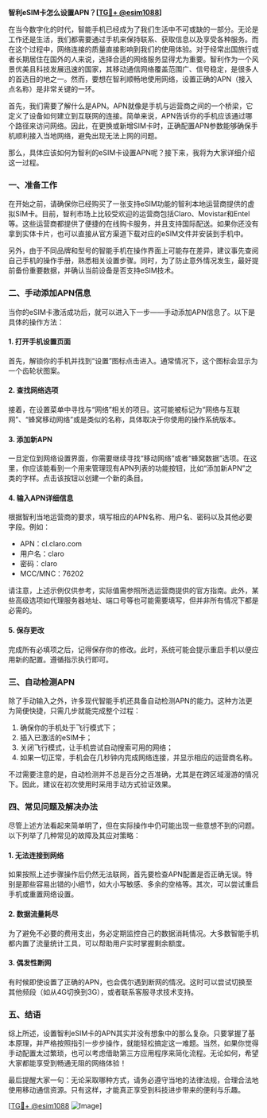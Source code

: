 **智利eSIM卡怎么设置APN？[[TG💪+ @esim1088](https://t.me/s/esim1088)]**

在当今数字化的时代，智能手机已经成为了我们生活中不可或缺的一部分。无论是工作还是生活，我们都需要通过手机来保持联系、获取信息以及享受各种服务。而在这个过程中，网络连接的质量直接影响到我们的使用体验。对于经常出国旅行或者长期居住在国外的人来说，选择合适的网络服务显得尤为重要。智利作为一个风景优美且科技发展迅速的国家，其移动通信网络覆盖范围广、信号稳定，是很多人的首选目的地之一。然而，要想在智利顺畅地使用网络，设置正确的APN（接入点名称）是非常关键的一环。

首先，我们需要了解什么是APN。APN就像是手机与运营商之间的一个桥梁，它定义了设备如何建立到互联网的连接。简单来说，APN告诉你的手机应该通过哪个路径来访问网络。因此，在更换或新增SIM卡时，正确配置APN参数能够确保手机顺利接入当地网络，避免出现无法上网的问题。

那么，具体应该如何为智利的eSIM卡设置APN呢？接下来，我将为大家详细介绍这一过程。

### 一、准备工作

在开始之前，请确保你已经购买了一张支持eSIM功能的智利本地运营商提供的虚拟SIM卡。目前，智利市场上比较受欢迎的运营商包括Claro、Movistar和Entel等。这些运营商都提供了便捷的在线购卡服务，并且支持国际配送。如果你还没有拿到实体卡片，也可以直接从官方渠道下载对应的eSIM文件并安装到手机中。

另外，由于不同品牌和型号的智能手机在操作界面上可能存在差异，建议事先查阅自己手机的操作手册，熟悉相关设置步骤。同时，为了防止意外情况发生，最好提前备份重要数据，并确认当前设备是否支持eSIM技术。

### 二、手动添加APN信息

当你的eSIM卡激活成功后，就可以进入下一步——手动添加APN信息了。以下是具体的操作方法：

#### 1. 打开手机设置页面
首先，解锁你的手机并找到“设置”图标点击进入。通常情况下，这个图标会显示为一个齿轮状图案。

#### 2. 查找网络选项
接着，在设置菜单中寻找与“网络”相关的项目。这可能被标记为“网络与互联网”、“蜂窝移动网络”或是类似的名称，具体取决于你使用的操作系统版本。

#### 3. 添加新APN
一旦定位到网络设置界面，你需要继续寻找“移动网络”或者“蜂窝数据”选项。在这里，你应该能看到一个用来管理现有APN列表的功能按钮，比如“添加新APN”之类的字样。点击该按钮以创建一个新的条目。

#### 4. 输入APN详细信息
根据智利当地运营商的要求，填写相应的APN名称、用户名、密码以及其他必要字段。例如：
- APN：cl.claro.com
- 用户名：claro
- 密码：claro
- MCC/MNC：76202

请注意，上述示例仅供参考，实际值需参照所选运营商提供的官方指南。此外，某些高级选项如代理服务器地址、端口号等也可能需要填写，但并非所有情况下都是必需的。

#### 5. 保存更改
完成所有必填项之后，记得保存你的修改。此时，系统可能会提示重启手机以便应用新的配置。遵循指示执行即可。

### 三、自动检测APN

除了手动输入之外，许多现代智能手机还具备自动检测APN的能力。这种方法更为简便快捷，只需几步就能完成整个过程：

1. 确保你的手机处于飞行模式下；
2. 插入已激活的eSIM卡；
3. 关闭飞行模式，让手机尝试自动搜索可用的网络；
4. 如果一切正常，手机会在几秒钟内完成网络连接，并显示相应的运营商名称。

不过需要注意的是，自动检测并不总是百分之百准确，尤其是在跨区域漫游的情况下。因此，建议在初次使用时采用手动方式验证效果。

### 四、常见问题及解决办法

尽管上述方法看起来简单明了，但在实际操作中仍可能出现一些意想不到的问题。以下列举了几种常见的故障及其应对策略：

#### 1. 无法连接到网络
如果按照上述步骤操作后仍然无法联网，首先要检查APN配置是否正确无误。特别是那些容易出错的小细节，如大小写敏感、多余的空格等。其次，可以尝试重启手机或重置网络设置。

#### 2. 数据流量耗尽
为了避免不必要的费用支出，务必定期监控自己的数据消耗情况。大多数智能手机都内置了流量统计工具，可以帮助用户实时掌握剩余额度。

#### 3. 偶发性断网
有时候即使设置了正确的APN，也会偶尔遇到断网的情况。这时可以尝试切换至其他频段（如从4G切换到3G），或者联系客服寻求技术支持。

### 五、结语

综上所述，设置智利eSIM卡的APN其实并没有想象中的那么复杂。只要掌握了基本原理，并严格按照指引一步步操作，就能轻松搞定这一难题。当然，如果你觉得手动配置太过繁琐，也可以考虑借助第三方应用程序来简化流程。无论如何，希望大家都能享受到畅通无阻的网络体验！

最后提醒大家一句：无论采取哪种方式，请务必遵守当地的法律法规，合理合法地使用移动通信资源。只有这样，才能真正享受到科技进步带来的便利与乐趣。

[[TG💪+ @esim1088](https://t.me/s/esim1088) ![Image](https://i.postimg.cc/4NQfJmqS/Snipaste-2025-05-13-00-14-12.png)]